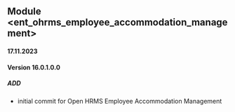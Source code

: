 ## Module <ent_ohrms_employee_accommodation_management>

#### 17.11.2023
#### Version 16.0.1.0.0
##### ADD
- initial commit for Open HRMS Employee Accommodation Management

